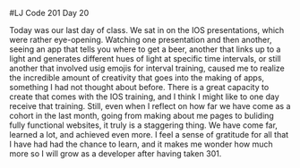 #LJ Code 201 Day 20 

Today was our last day of class. We  sat in on the IOS presentations, which were rather eye-opening. Watching one presentation and then another, seeing an app that tells you where to get a beer, another that links up to a light and generates different hues of light at specific time intervals, or still another that involved usig emojis for interval training, caused me to realize the incredible amount of creativity that goes into the making of apps, something I had not thought about before. There is a great capacity to create that comes with the IOS training, and I think I might like to one day receive that training. Still, even when I reflect on how far we have come as a cohort in the last month, going from making about me pages to buliding fully functional websites, it truly is a staggering thing. We have come far, learned a lot, and achieved even more. I feel a sense of gratitude for all that I have had had the chance to learn, and it makes me wonder how much more so I will grow as a developer after having taken 301. 